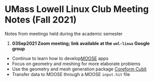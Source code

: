 # UMass Lowell Linux Club Meeting Notes (Fall 2021)
Notes from meetings held during the academic semester

1. **03Sep2021 Zoom meeting; link available at the `uml-linux` Google group**
 + Continue to learn how to develop[MOOSE](https://mooseframework.inl.gov/) apps
 + Focus on geometry and meshing for more elaborate problems
 + Use the geometry and mesh generation package [Coreform Cubit](https://coreform.com/products/coreform-cubit/) 
 + Transfer data to MOOSE through a MOOSE `input.hit` file
